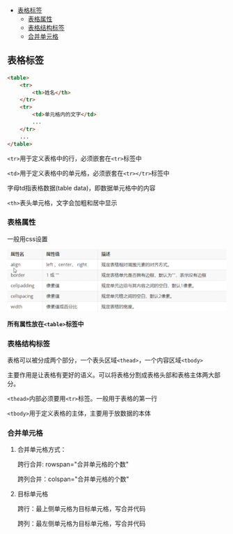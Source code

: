 - [表格标签](#表格标签)
  - [表格属性](#表格属性)
  - [表格结构标签](#表格结构标签)
  - [合并单元格](#合并单元格)
## 表格标签
```html
<table>
    <tr>
        <th>姓名</th>
    </tr>
    <tr>
        <td>单元格内的文字</td>
        ...
    </tr>
    ...
</table>
```
`<tr>`用于定义表格中的行，必须嵌套在`<tr>`标签中

`<td>`用于定义表格中的单元格，必须嵌套在`<tr></tr>`标签中

字母td指表格数据(table data)，即数据单元格中的内容

`<th>`表头单元格，文字会加粗和居中显示

### 表格属性

一般用css设置

![](../.github/表格属性.png)

**所有属性放在`<table>`标签中**

### 表格结构标签

表格可以被分成两个部分，一个表头区域`<thead>`，一个内容区域`<tbody>`

主要作用是让表格有更好的语义。可以将表格分割成表格头部和表格主体两大部分。

`<thead>`内部必须要用`<tr>`标签。一般用于表格的第一行

`<tbody>`用于定义表格的主体，主要用于放数据的本体

### 合并单元格

1. 合并单元格方式：
    
    跨行合并: rowspan="合并单元格的个数"

    跨列合并：colspan="合并单元格的个数"
2. 目标单元格

    跨行：最上侧单元格为目标单元格，写合并代码
    
    跨列：最左侧单元格为目标单元格，写合并代码


